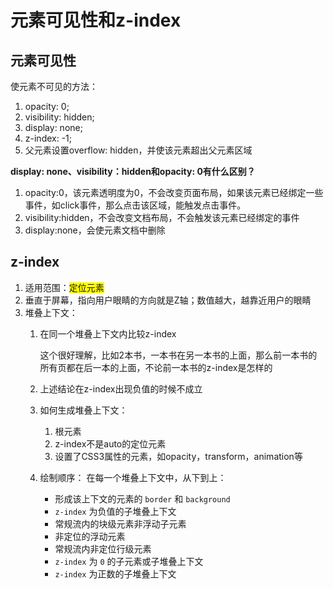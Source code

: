 # 元素可见性和z-index

## 元素可见性

使元素不可见的方法：

1. opacity: 0; 
2. visibility: hidden; 
3. display: none; 
4. z-index: -1; 
5. 父元素设置overflow: hidden，并使该元素超出父元素区域

**display: none、visibility：hidden和opacity: 0有什么区别？**

1. opacity:0，该元素透明度为0，不会改变页面布局，如果该元素已经绑定一些事件，如click事件，那么点击该区域，能触发点击事件。
2. visibility:hidden，不会改变文档布局，不会触发该元素已经绑定的事件
3. display:none，会使元素文档中删除

## z-index

1. 适用范围：<span style="background:yellow">定位元素</span>
2. 垂直于屏幕，指向用户眼睛的方向就是Z轴；数值越大，越靠近用户的眼睛
3. 堆叠上下文：
   1. 在同一个堆叠上下文内比较z-index

      这个很好理解，比如2本书，一本书在另一本书的上面，那么前一本书的所有页都在后一本的上面，不论前一本书的z-index是怎样的
   2. 上述结论在z-index出现负值的时候不成立
   3. 如何生成堆叠上下文：
      1. 根元素
      2. z-index不是auto的定位元素
      3. 设置了CSS3属性的元素，如opacity，transform，animation等 
   4. 绘制顺序：
      在每一个堆叠上下文中，从下到上：
      - 形成该上下文的元素的 `border` 和 `background`
      - `z-index` 为负值的子堆叠上下文
      - 常规流内的块级元素非浮动子元素
      - 非定位的浮动元素
      - 常规流内非定位行级元素
      - `z-index` 为 `0` 的子元素或子堆叠上下文
      - `z-index` 为正数的子堆叠上下文